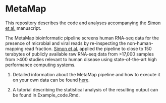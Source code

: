 # MetaMap

This repository describes the code and analyses accompanying the [Simon et al.](https://www.biorxiv.org/content/early/2018/02/22/269092) manuscript.

The MetaMap bioinformatic pipeline screens human RNA-seq data for the presence of microbial and viral reads by re-inspecting the non-human-mapping read fraction. [Simon et al.](https://www.biorxiv.org/content/early/2018/02/22/269092) applied the pipeline to close to 150 terabytes of publicly available raw RNA-seq data from >17,000 samples from >400 studies relevant to human disease using state-of-the-art high performance computing systems. 

1. Detailed information about the MetaMap pipeline and how to execute it on your own data can be found [here](dx.doi.org/10.17504/protocols.io.msec6be).

2. A tutorial describing the statistical analysis of the resulting output can be found in Example_code.Rmd.


